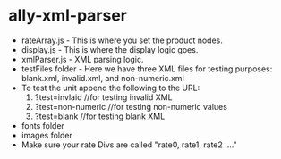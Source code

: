 ally-xml-parser
===============

- rateArray.js - This is where you set the product nodes.
- display.js - This is where the display logic goes.
- xmlParser.js - XML parsing logic.
- testFiles folder - Here we have three XML files for testing purposes: blank.xml, invalid.xml, and non-numeric.xml
- To test the unit append the following to the URL: 
    1.  ?test=invlaid         //for testing invalid XML
    2.  ?test=non-numeric     //for testing non-numeric values
    3.  ?test=blank           //for testing blank XML
- fonts folder
- images folder
- Make sure your rate Divs are called "rate0, rate1, rate2 ...."

